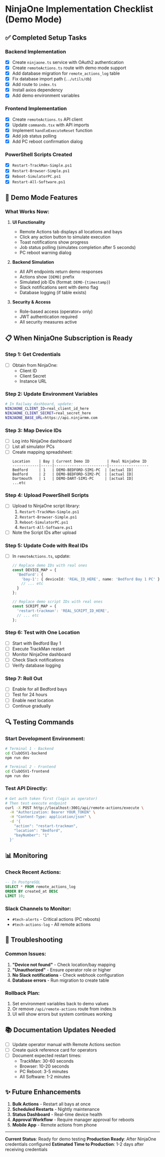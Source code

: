 # NinjaOne Implementation Checklist (Demo Mode)

## ✅ Completed Setup Tasks

### Backend Implementation
- [x] Create `ninjaone.ts` service with OAuth2 authentication
- [x] Create `remoteActions.ts` route with demo mode support
- [x] Add database migration for `remote_actions_log` table
- [x] Fix database import path (`../utils/db`)
- [x] Add route to `index.ts`
- [x] Install axios dependency
- [x] Add demo environment variables

### Frontend Implementation
- [x] Create `remoteActions.ts` API client
- [x] Update `commands.tsx` with API imports
- [x] Implement `handleExecuteReset` function
- [x] Add job status polling
- [x] Add PC reboot confirmation dialog

### PowerShell Scripts Created
- [x] `Restart-TrackMan-Simple.ps1`
- [x] `Restart-Browser-Simple.ps1`
- [x] `Reboot-SimulatorPC.ps1`
- [x] `Restart-All-Software.ps1`

## 🎯 Demo Mode Features

### What Works Now:
1. **UI Functionality**
   - Remote Actions tab displays all locations and bays
   - Click any action button to simulate execution
   - Toast notifications show progress
   - Job status polling (simulates completion after 5 seconds)
   - PC reboot warning dialog

2. **Backend Simulation**
   - All API endpoints return demo responses
   - Actions show `[DEMO]` prefix
   - Simulated job IDs (format: `DEMO-{timestamp}`)
   - Slack notifications sent with demo flag
   - Database logging (if table exists)

3. **Security & Access**
   - Role-based access (operator+ only)
   - JWT authentication required
   - All security measures active

## 📋 When NinjaOne Subscription is Ready

### Step 1: Get Credentials
- [ ] Obtain from NinjaOne:
  - Client ID
  - Client Secret
  - Instance URL

### Step 2: Update Environment Variables
```bash
# In Railway dashboard, update:
NINJAONE_CLIENT_ID=real_client_id_here
NINJAONE_CLIENT_SECRET=real_secret_here
NINJAONE_BASE_URL=https://api.ninjarmm.com
```

### Step 3: Map Device IDs
- [ ] Log into NinjaOne dashboard
- [ ] List all simulator PCs
- [ ] Create mapping spreadsheet:
  ```
  Location    | Bay | Current Demo ID        | Real NinjaOne ID
  ------------|-----|------------------------|------------------
  Bedford     | 1   | DEMO-BEDFORD-SIM1-PC  | [actual ID]
  Bedford     | 2   | DEMO-BEDFORD-SIM2-PC  | [actual ID]
  Dartmouth   | 1   | DEMO-DART-SIM1-PC     | [actual ID]
  ...etc
  ```

### Step 4: Upload PowerShell Scripts
- [ ] Upload to NinjaOne script library:
  1. `Restart-TrackMan-Simple.ps1`
  2. `Restart-Browser-Simple.ps1`
  3. `Reboot-SimulatorPC.ps1`
  4. `Restart-All-Software.ps1`
- [ ] Note the Script IDs after upload

### Step 5: Update Code with Real IDs
- [ ] In `remoteActions.ts`, update:
  ```typescript
  // Replace demo IDs with real ones
  const DEVICE_MAP = {
    'Bedford': {
      'bay-1': { deviceId: 'REAL_ID_HERE', name: 'Bedford Bay 1 PC' },
      // ... etc
    }
  };
  
  // Replace demo script IDs with real ones
  const SCRIPT_MAP = {
    'restart-trackman': 'REAL_SCRIPT_ID_HERE',
    // ... etc
  };
  ```

### Step 6: Test with One Location
- [ ] Start with Bedford Bay 1
- [ ] Execute TrackMan restart
- [ ] Monitor NinjaOne dashboard
- [ ] Check Slack notifications
- [ ] Verify database logging

### Step 7: Roll Out
- [ ] Enable for all Bedford bays
- [ ] Test for 24 hours
- [ ] Enable next location
- [ ] Continue gradually

## 🔍 Testing Commands

### Start Development Environment:
```bash
# Terminal 1 - Backend
cd ClubOSV1-backend
npm run dev

# Terminal 2 - Frontend
cd ClubOSV1-frontend
npm run dev
```

### Test API Directly:
```bash
# Get auth token first (login as operator)
# Then test execute endpoint
curl -X POST http://localhost:3001/api/remote-actions/execute \
  -H "Authorization: Bearer YOUR_TOKEN" \
  -H "Content-Type: application/json" \
  -d '{
    "action": "restart-trackman",
    "location": "Bedford",
    "bayNumber": "1"
  }'
```

## 📊 Monitoring

### Check Recent Actions:
```sql
-- In PostgreSQL
SELECT * FROM remote_actions_log 
ORDER BY created_at DESC 
LIMIT 10;
```

### Slack Channels to Monitor:
- `#tech-alerts` - Critical actions (PC reboots)
- `#tech-actions-log` - All remote actions

## 🚨 Troubleshooting

### Common Issues:
1. **"Device not found"** - Check location/bay mapping
2. **"Unauthorized"** - Ensure operator role or higher
3. **No Slack notifications** - Check webhook configuration
4. **Database errors** - Run migration to create table

### Rollback Plan:
1. Set environment variables back to demo values
2. Or remove `/api/remote-actions` route from index.ts
3. UI will show errors but system continues working

## 📚 Documentation Updates Needed

- [ ] Update operator manual with Remote Actions section
- [ ] Create quick reference card for operators
- [ ] Document expected restart times:
  - TrackMan: 30-60 seconds
  - Browser: 10-20 seconds
  - PC Reboot: 3-5 minutes
  - All Software: 1-2 minutes

## ✨ Future Enhancements

1. **Bulk Actions** - Restart all bays at once
2. **Scheduled Restarts** - Nightly maintenance
3. **Status Dashboard** - Real-time device health
4. **Approval Workflow** - Require manager approval for reboots
5. **Mobile App** - Remote actions from phone

---

**Current Status**: Ready for demo testing
**Production Ready**: After NinjaOne credentials configured
**Estimated Time to Production**: 1-2 days after receiving credentials
